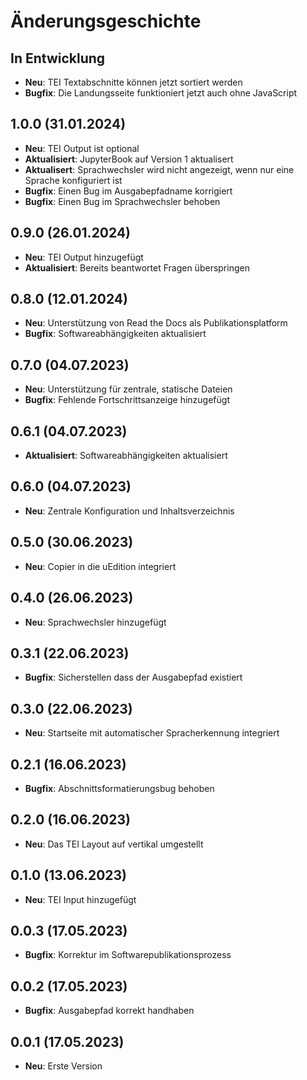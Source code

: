 # Änderungsgeschichte

## In Entwicklung

* **Neu**: TEI Textabschnitte können jetzt sortiert werden
* **Bugfix**: Die Landungsseite funktioniert jetzt auch ohne JavaScript

## 1.0.0 (31.01.2024)

* **Neu**: TEI Output ist optional
* **Aktualisiert**: JupyterBook auf Version 1 aktualisert
* **Aktualisert**: Sprachwechsler wird nicht angezeigt, wenn nur eine Sprache konfiguriert ist
* **Bugfix**: Einen Bug im Ausgabepfadname korrigiert
* **Bugfix**: Einen Bug im Sprachwechsler behoben

## 0.9.0 (26.01.2024)

* **Neu**: TEI Output hinzugefügt
* **Aktualisiert**: Bereits beantwortet Fragen überspringen

## 0.8.0 (12.01.2024)

* **Neu**: Unterstützung von Read the Docs als Publikationsplatform
* **Bugfix**: Softwareabhängigkeiten aktualisiert

## 0.7.0 (04.07.2023)

* **Neu**: Unterstützung für zentrale, statische Dateien
* **Bugfix**: Fehlende Fortschrittsanzeige hinzugefügt

## 0.6.1 (04.07.2023)

* **Aktualisiert**: Softwareabhängigkeiten aktualisiert

## 0.6.0 (04.07.2023)

* **Neu**: Zentrale Konfiguration und Inhaltsverzeichnis

## 0.5.0 (30.06.2023)

* **Neu**: Copier in die uEdition integriert

## 0.4.0 (26.06.2023)

* **Neu**: Sprachwechsler hinzugefügt

## 0.3.1 (22.06.2023)

* **Bugfix**: Sicherstellen dass der Ausgabepfad existiert

## 0.3.0 (22.06.2023)

* **Neu**: Startseite mit automatischer Spracherkennung integriert

## 0.2.1 (16.06.2023)

* **Bugfix**: Abschnittsformatierungsbug behoben

## 0.2.0 (16.06.2023)

* **Neu**: Das TEI Layout auf vertikal umgestellt

## 0.1.0 (13.06.2023)

* **Neu**: TEI Input hinzugefügt

## 0.0.3 (17.05.2023)

* **Bugfix**: Korrektur im Softwarepublikationsprozess

## 0.0.2 (17.05.2023)

* **Bugfix**: Ausgabepfad korrekt handhaben

## 0.0.1 (17.05.2023)

* **Neu**: Erste Version
